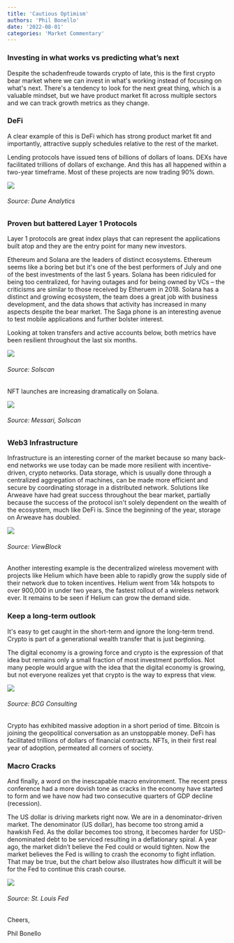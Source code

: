 ```yaml
---
title: 'Cautious Optimism'
authors: 'Phil Bonello'
date: '2022-08-01'
categories: 'Market Commentary'
---
```

### Investing in what works vs predicting what’s next

Despite the schadenfreude towards crypto of late, this is the first crypto bear market where we can invest in what's working instead of focusing on what's next. There's a tendency to look for the next great thing, which is a valuable mindset, but we have product market fit across multiple sectors and we can track growth metrics as they change.

### DeFi

A clear example of this is DeFi which has strong product market fit and importantly, attractive supply schedules relative to the rest of the market.

Lending protocols have issued tens of billions of dollars of loans. DEXs have facilitated trillions of dollars of exchange. And this has all happened within a two-year timeframe. Most of these projects are now trading 90% down.

![](/images/Screen%20Shot%202022-08-01%20at%202.58.21%20PM-b7d9e183.png)

###### Source: Dune Analytics

### Proven but battered Layer 1 Protocols

Layer 1 protocols are great index plays that can represent the applications built atop and they are the entry point for many new investors.

Ethereum and Solana are the leaders of distinct ecosystems. Ethereum seems like a boring bet but it's one of the best performers of July and one of the best investments of the last 5 years. Solana has been ridiculed for being too centralized, for having outages and for being owned by VCs – the criticisms are similar to those received by Etheruem in 2018. Solana has a distinct and growing ecosystem, the team does a great job with business development, and the data shows that activity has increased in many aspects despite the bear market. The Saga phone is an interesting avenue to test mobile applications and further bolster interest.

Looking at token transfers and active accounts below, both metrics have been resilient throughout the last six months.

![](/images/Screen%20Shot%202022-08-01%20at%202.59.01%20PM-d67f0030.png)

###### Source: Solscan

NFT launches are increasing dramatically on Solana.

![](/images/Screen%20Shot%202022-08-01%20at%202.59.09%20PM-7618bae7.png)

###### Source: Messari, Solscan

### Web3 Infrastructure

Infrastructure is an interesting corner of the market because so many back-end networks we use today can be made more resilient with incentive-driven, crypto networks. Data storage, which is usually done through a centralized aggregation of machines, can be made more efficient and secure by coordinating storage in a distributed network. Solutions like Arweave have had great success throughout the bear market, partially because the success of the protocol isn't solely dependent on the wealth of the ecosystem, much like DeFi is. Since the beginning of the year, storage on Arweave has doubled.

![](/images/Screen%20Shot%202022-08-01%20at%203.41.43%20PM.png)

###### Source: ViewBlock

Another interesting example is the decentralized wireless movement with projects like Helium which have been able to rapidly grow the supply side of their network due to token incentives. Helium went from 14k hotspots to over 900,000 in under two years, the fastest rollout of a wireless network ever. It remains to be seen if Helium can grow the demand side.

### Keep a long-term outlook

It's easy to get caught in the short-term and ignore the long-term trend. Crypto is part of a generational wealth transfer that is just beginning.

The digital economy is a growing force and crypto is the expression of that idea but remains only a small fraction of most investment portfolios. Not many people would argue with the idea that the digital economy is growing, but not everyone realizes yet that crypto is the way to express that view.

![](/images/Screen%20Shot%202022-08-01%20at%203.07.04%20PM.png)

###### Source: BCG Consulting

Crypto has exhibited massive adoption in a short period of time. Bitcoin is joining the geopolitical conversation as an unstoppable money. DeFi has facilitated trillions of dollars of financial contracts. NFTs, in their first real year of adoption, permeated all corners of society.

### Macro Cracks

And finally, a word on the inescapable macro environment. The recent press conference had a more dovish tone as cracks in the economy have started to form and we have now had two consecutive quarters of GDP decline (recession).

The US dollar is driving markets right now. We are in a denominator-driven market. The denominator (US dollar), has become too strong amid a hawkish Fed. As the dollar becomes too strong, it becomes harder for USD-denominated debt to be serviced resulting in a deflationary spiral. A year ago, the market didn’t believe the Fed could or would tighten. Now the market believes the Fed is willing to crash the economy to fight inflation. That may be true, but the chart below also illustrates how difficult it will be for the Fed to continue this crash course.

![](/images/Screen%20Shot%202022-08-01%20at%203.07.53%20PM.png)

###### Source: St. Louis Fed

Cheers,

Phil Bonello
